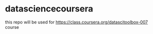 datasciencecoursera
===================
this repo will be used for https://class.coursera.org/datascitoolbox-007 course
